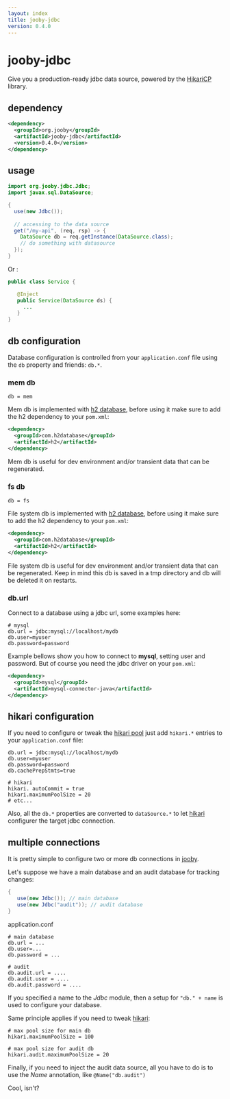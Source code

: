 ```yaml
---
layout: index
title: jooby-jdbc
version: 0.4.0
---
```


# jooby-jdbc

Give you a production-ready jdbc data source, powered by the [HikariCP](https://github.com/brettwooldridge/HikariCP) library.

## dependency

```xml
<dependency>
  <groupId>org.jooby</groupId>
  <artifactId>jooby-jdbc</artifactId>
  <version>0.4.0</version>
</dependency>
```
## usage

```java
import org.jooby.jdbc.Jdbc;
import javax.sql.DataSource;

{
  use(new Jdbc());
 
  // accessing to the data source
  get("/my-api", (req, rsp) -> {
    DataSource db = req.getInstance(DataSource.class);
    // do something with datasource
  }); 
}
```

Or :

```java
public class Service {

   @Inject
   public Service(DataSource ds) {
     ...
   }
}
```

## db configuration
Database configuration is controlled from your ```application.conf``` file using the ```db``` property and friends: ```db.*```.

### mem db

    db = mem

Mem db is implemented with [h2 database](http://www.h2database.com/), before using it make sure to add the h2 dependency to your ```pom.xml```:

```xml
<dependency>
  <groupId>com.h2database</groupId>
  <artifactId>h2</artifactId>
</dependency>
```

Mem db is useful for dev environment and/or transient data that can be regenerated.

### fs db

    db = fs

File system db is implemented with [h2 database](http://www.h2database.com/), before using it make sure to add the h2 dependency to your ```pom.xml```:

```xml
<dependency>
  <groupId>com.h2database</groupId>
  <artifactId>h2</artifactId>
</dependency>
```

File system db is useful for dev environment and/or transient data that can be regenerated. Keep in mind this db is saved in a tmp directory and db will be deleted it on restarts.


### db.url
Connect to a database using a jdbc url, some examples here:

```
# mysql
db.url = jdbc:mysql://localhost/mydb
db.user=myuser
db.password=password
```

Example bellows show you how to connect to **mysql**, setting user and password. But of course you need the jdbc driver on your ```pom.xml```:

```xml
<dependency>
  <groupId>mysql</groupId>
  <artifactId>mysql-connector-java</artifactId>
</dependency>
```

## hikari configuration
If you need to configure or tweak the [hikari pool](https://github.com/brettwooldridge/HikariCP) just add ```hikari.*``` entries to your ```application.conf``` file:

```
db.url = jdbc:mysql://localhost/mydb
db.user=myuser
db.password=password
db.cachePrepStmts=true

# hikari
hikari. autoCommit = true
hikari.maximumPoolSize = 20
# etc...
```

Also, all the ```db.*``` properties are converted to ```dataSource.*``` to let [hikari](https://github.com/brettwooldridge/HikariCP) configurer the target jdbc connection.


## multiple connections
It is pretty simple to configure two or more db connections in [jooby](http://jooby.org).

Let's suppose we have a main database and an audit database for tracking changes:

```java
{
   use(new Jdbc()); // main database
   use(new Jdbc("audit")); // audit database
}
```

application.conf

```
# main database
db.url = ...
db.user=...
db.password = ...

# audit
db.audit.url = ....
db.audit.user = ....
db.audit.password = ....
```

If you specified a name to the *Jdbc* module, then a setup for ```"db." + name``` is used to configure your database.

Same principle applies if you need to tweak [hikari](https://github.com/brettwooldridge/HikariCP): 

```
# max pool size for main db
hikari.maximumPoolSize = 100

# max pool size for audit db
hikari.audit.maximumPoolSize = 20
```

Finally, if you need to inject the audit data source, all you have to do is to use the *Name* annotation, like ```@Name("db.audit")```

Cool, isn't?

